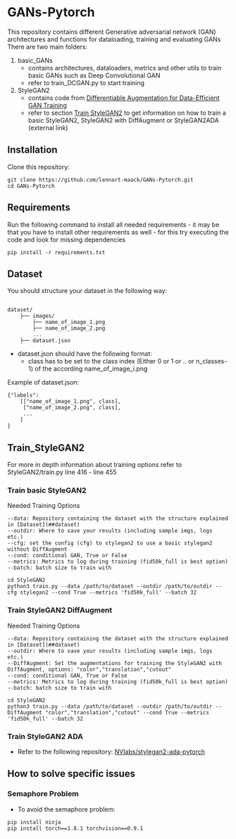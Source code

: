 # GANs-Pytorch <!-- omit in toc -->

This repository contains different Generative adversarial network (GAN) architectures and functions for dataloading, training and evaluating GANs
There are two main folders:
1. basic_GANs
   - contains architectures, dataloaders, metrics and other utils to train basic GANs such as Deep Convolutional GAN
   - refer to train_DCGAN.py to start training 
2. StyleGAN2
   - contains code from [Differentiable Augmentation for Data-Efficient GAN Training](https://github.com/mit-han-lab/data-efficient-gans)
   - refer to section [Train StyleGAN2](##Train_StyleGAN2) to get information on how to train a basic StyleGAN2, StyleGAN2 with DiffAugment or StyleGAN2ADA (external link)


## Installation

Clone this repository:

```
git clone https://github.com/lennart-maack/GANs-Pytorch.git
cd GANs-Pytorch
```

## Requirements

Run the following command to install all needed requirements - it may be that you have to install other requirements as well - for this try executing the code and look for missing dependencies

```
pip install -r requirements.txt
```

## Dataset

You should structure your dataset in the following way:

```

dataset/
    ├── images/
        ├── name_of_image_1.png
        ├── name_of_image_2.png
        ...
    ├── dataset.json
```

- dataset.json should have the following format:
  - class has to be set to the class index (Either 0 or 1 or .. or n_classes-1) of the according name_of_image_i.png

Example of dataset.json:
```
{"labels": 
    [["name_of_image_1.png", class],
     ["name_of_image_2.png", class],
     ...
    ]
}
```


## Train_StyleGAN2
For more in depth information about training options refer to StyleGAN2/train.py line 416 - line 455

### Train basic StyleGAN2

Needed Training Options
```
--data: Repository containing the dataset with the structure explained in [Dataset](##dataset)
--outdir: Where to save your results (including sample imgs, logs etc.)
--cfg: set the config (cfg) to stylegan2 to use a basic stylegan2 without DiffAugment
--cond: conditional GAN, True or False
--metrics: Metrics to log during training (fid50k_full is best option)
--batch: batch size to train with
```


```
cd StyleGAN2
python3 train.py --data /path/to/dataset --outdir /path/to/outdir --cfg stylegan2 --cond True --metrics 'fid50k_full' --batch 32
```

### Train StyleGAN2 DiffAugment

Needed Training Options
```
--data: Repository containing the dataset with the structure explained in [Dataset](##dataset)
--outdir: Where to save your results (including sample imgs, logs etc.)
--DiffAugment: Set the augmentations for training the StyleGAN2 with DiffAugment, options: "color","translation","cutout"
--cond: conditional GAN, True or False
--metrics: Metrics to log during training (fid50k_full is best option)
--batch: batch size to train with
```


```
cd StyleGAN2
python3 train.py --data /path/to/dataset --outdir /path/to/outdir --DiffAugment "color","translation","cutout" --cond True --metrics 'fid50k_full' --batch 32
```

### Train StyleGAN2 ADA

- Refer to the following repository: [NVlabs/stylegan2-ada-pytorch](https://github.com/NVlabs/stylegan2-ada-pytorch)



## How to solve specific issues

### Semaphore Problem

- To avoid the semaphore problem:

```
pip install ninja
pip install torch==1.8.1 torchvision==0.9.1
```